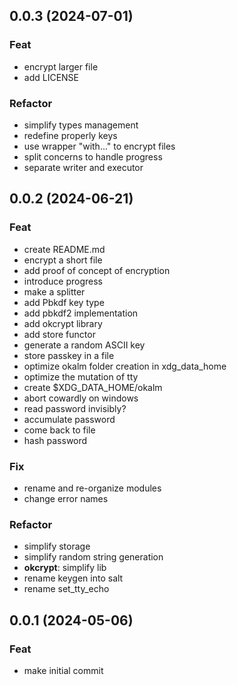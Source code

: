 ## 0.0.3 (2024-07-01)

### Feat

- encrypt larger file
- add LICENSE

### Refactor

- simplify types management
- redefine properly keys
- use wrapper "with..." to encrypt files
- split concerns to handle progress
- separate writer and executor

## 0.0.2 (2024-06-21)

### Feat

- create README.md
- encrypt a short file
- add proof of concept of encryption
- introduce progress
- make a splitter
- add Pbkdf key type
- add pbkdf2 implementation
- add okcrypt library
- add store functor
- generate a random ASCII key
- store passkey in a file
- optimize okalm folder creation in xdg_data_home
- optimize the mutation of tty
- create $XDG_DATA_HOME/okalm
- abort cowardly on windows
- read password invisibly?
- accumulate password
- come back to file
- hash password

### Fix

- rename and re-organize modules
- change error names

### Refactor

- simplify storage
- simplify random string generation
- **okcrypt**: simplify lib
- rename keygen into salt
- rename set_tty_echo

## 0.0.1 (2024-05-06)

### Feat

- make initial commit
